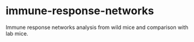 # immune-response-networks
Immune response networks analysis from wild mice and comparison with lab mice.
